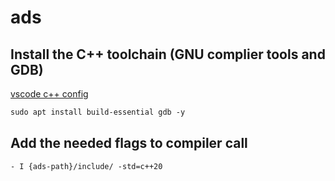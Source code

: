 # ads

## Install the C++ toolchain (GNU complier tools and GDB)

[vscode c++ config](https://code.visualstudio.com/docs/cpp/config-wsl)

```txt
sudo apt install build-essential gdb -y
```

## Add the needed flags to compiler call

```txt
- I {ads-path}/include/ -std=c++20
```
